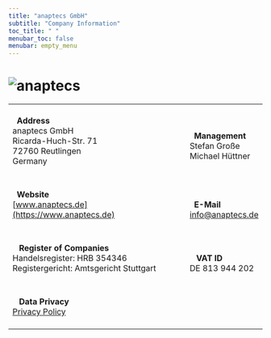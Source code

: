 ```yaml
---
title: "anaptecs GmbH"
subtitle: "Company Information"
toc_title: " "
menubar_toc: false
menubar: empty_menu
---
```


<style>
.content table td, .content table th {
  border: none;
}
.content table {
  width: 60%;
}
</style>

# ![anaptecs](../images/anaptecs_logo_128.png)

|                                                                                                                                                                       |                                                                                                         |
| --------------------------------------------------------------------------------------------------------------------------------------------------------------------- | ------------------------------------------------------------------------------------------------------- |
| <br><i class="fa-solid fa-location-dot fa-lg"></i>  **Address**<br>anaptecs GmbH<br>Ricarda-Huch-Str. 71<br>72760 Reutlingen<br>Germany<br><br>                       | <br><i class="fa-solid fa-user-astronaut fa-lg"></i>  **Management**<br>Stefan Große<br>Michael Hüttner |
| <br><i class="fa-solid fa-globe fa-lg"></i>  **Website**<br>[www.anaptecs.de](https://www.anaptecs.de)<br><br>                                                        | <br><i class="fa-solid fa-at fa-lg"></i>  **E-Mail**<br>[info@anaptecs.de](mailto:info@anaptecs.de)     |
| <br><i class="fa-solid fa-building-columns fa-lg"></i>   **Register of Companies**<br/>Handelsregister: HRB 354346<br/>Registergericht: Amtsgericht Stuttgart<br><br> | <br><i class="fa-solid fa-money-check fa-lg"></i>   **VAT ID**<br/>DE 813 944 202                       |
| <br><i class="fa-solid fa-fingerprint fa-lg"></i>   **Data Privacy**<br>[Privacy Policy](../privacy)<br><br>                                                          |                                                                                                         |
